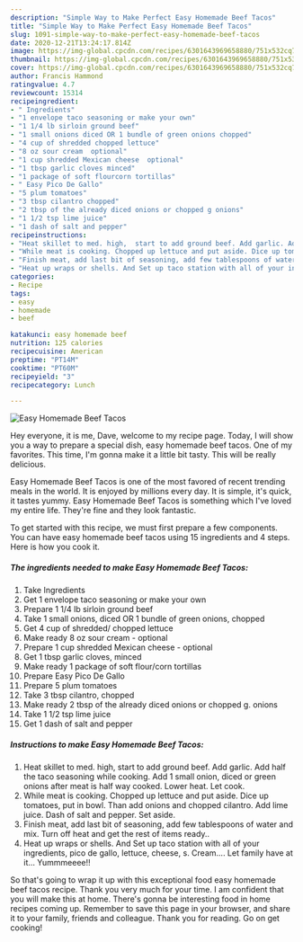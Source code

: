 ```yaml
---
description: "Simple Way to Make Perfect Easy Homemade Beef Tacos"
title: "Simple Way to Make Perfect Easy Homemade Beef Tacos"
slug: 1091-simple-way-to-make-perfect-easy-homemade-beef-tacos
date: 2020-12-21T13:24:17.814Z
image: https://img-global.cpcdn.com/recipes/6301643969658880/751x532cq70/easy-homemade-beef-tacos-recipe-main-photo.jpg
thumbnail: https://img-global.cpcdn.com/recipes/6301643969658880/751x532cq70/easy-homemade-beef-tacos-recipe-main-photo.jpg
cover: https://img-global.cpcdn.com/recipes/6301643969658880/751x532cq70/easy-homemade-beef-tacos-recipe-main-photo.jpg
author: Francis Hammond
ratingvalue: 4.7
reviewcount: 15314
recipeingredient:
- " Ingredients"
- "1 envelope taco seasoning or make your own"
- "1 1/4 lb sirloin ground beef"
- "1 small onions diced OR 1 bundle of green onions chopped"
- "4 cup of shredded chopped lettuce"
- "8 oz sour cream  optional"
- "1 cup shredded Mexican cheese  optional"
- "1 tbsp garlic cloves minced"
- "1 package of soft flourcorn tortillas"
- " Easy Pico De Gallo"
- "5 plum tomatoes"
- "3 tbsp cilantro chopped"
- "2 tbsp of the already diced onions or chopped g onions"
- "1 1/2 tsp lime juice"
- "1 dash of salt and pepper"
recipeinstructions:
- "Heat skillet to med. high,  start to add ground beef. Add garlic. Add half the taco seasoning while cooking. Add 1 small onion, diced or green onions after meat is half way cooked. Lower heat. Let cook."
- "While meat is cooking. Chopped up lettuce and put aside. Dice up tomatoes, put in bowl. Than add onions and chopped cilantro. Add lime juice. Dash of salt and pepper. Set aside."
- "Finish meat, add last bit of seasoning, add few tablespoons of water and mix. Turn off heat and get the rest of items ready.."
- "Heat up wraps or shells. And Set up taco station with all of your ingredients, pico de gallo, lettuce, cheese, s. Cream.... Let family have at it... Yummmeeee!!"
categories:
- Recipe
tags:
- easy
- homemade
- beef

katakunci: easy homemade beef 
nutrition: 125 calories
recipecuisine: American
preptime: "PT14M"
cooktime: "PT60M"
recipeyield: "3"
recipecategory: Lunch

---
```



![Easy Homemade Beef Tacos](https://img-global.cpcdn.com/recipes/6301643969658880/751x532cq70/easy-homemade-beef-tacos-recipe-main-photo.jpg)

Hey everyone, it is me, Dave, welcome to my recipe page. Today, I will show you a way to prepare a special dish, easy homemade beef tacos. One of my favorites. This time, I'm gonna make it a little bit tasty. This will be really delicious.

Easy Homemade Beef Tacos is one of the most favored of recent trending meals in the world. It is enjoyed by millions every day. It is simple, it's quick, it tastes yummy. Easy Homemade Beef Tacos is something which I've loved my entire life. They're fine and they look fantastic.




To get started with this recipe, we must first prepare a few components. You can have easy homemade beef tacos using 15 ingredients and 4 steps. Here is how you cook it.

<!--inarticleads1-->

##### The ingredients needed to make Easy Homemade Beef Tacos:

1. Take  Ingredients
1. Get 1 envelope taco seasoning or make your own
1. Prepare 1 1/4 lb sirloin ground beef
1. Take 1 small onions, diced OR 1 bundle of green onions, chopped
1. Get 4 cup of shredded/ chopped lettuce
1. Make ready 8 oz sour cream - optional
1. Prepare 1 cup shredded Mexican cheese - optional
1. Get 1 tbsp garlic cloves, minced
1. Make ready 1 package of soft flour/corn tortillas
1. Prepare  Easy Pico De Gallo
1. Prepare 5 plum tomatoes
1. Take 3 tbsp cilantro, chopped
1. Make ready 2 tbsp of the already diced onions or chopped g. onions
1. Take 1 1/2 tsp lime juice
1. Get 1 dash of salt and pepper




<!--inarticleads2-->

##### Instructions to make Easy Homemade Beef Tacos:

1. Heat skillet to med. high,  start to add ground beef. Add garlic. Add half the taco seasoning while cooking. Add 1 small onion, diced or green onions after meat is half way cooked. Lower heat. Let cook.
1. While meat is cooking. Chopped up lettuce and put aside. Dice up tomatoes, put in bowl. Than add onions and chopped cilantro. Add lime juice. Dash of salt and pepper. Set aside.
1. Finish meat, add last bit of seasoning, add few tablespoons of water and mix. Turn off heat and get the rest of items ready..
1. Heat up wraps or shells. And Set up taco station with all of your ingredients, pico de gallo, lettuce, cheese, s. Cream.... Let family have at it... Yummmeeee!!




So that's going to wrap it up with this exceptional food easy homemade beef tacos recipe. Thank you very much for your time. I am confident that you will make this at home. There's gonna be interesting food in home recipes coming up. Remember to save this page in your browser, and share it to your family, friends and colleague. Thank you for reading. Go on get cooking!
